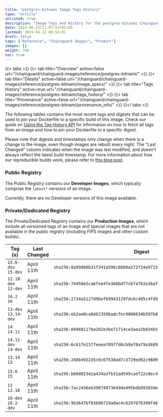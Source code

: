 ```yaml
---
title: "postgres-bitnami Image Tags History"
type: "article"
unlisted: true
description: "Image Tags and History for the postgres-bitnami Chainguard Image"
date: 2023-06-22T11:07:52+02:00
lastmod: 2024-04-12 00:54:01
draft: false
tags: ["Reference", "Chainguard Images", "Product"]
images: []
weight: 700
toc: true
---
```


{{< tabs >}}
{{< tab title="Overview" active=false url="/chainguard/chainguard-images/reference/postgres-bitnami/" >}}
{{< tab title="Details" active=false url="/chainguard/chainguard-images/reference/postgres-bitnami/image_specs/" >}}
{{< tab title="Tags History" active=true url="/chainguard/chainguard-images/reference/postgres-bitnami/tags_history/" >}}
{{< tab title="Provenance" active=false url="/chainguard/chainguard-images/reference/postgres-bitnami/provenance_info/" >}}
{{</ tabs >}}

The following tables contains the most recent tags and digests that can be used to pin your Dockerfile to a specific build of this image. Check our guide on [Using the Tag History API](/chainguard/chainguard-images/using-the-tag-history-api/) for information on how to fetch all tags from an image and how to pin your Dockerfile to a specific digest.

Please note that digests and timestamps only change when there is a change to the image, even though images are rebuilt every night. The "Last Changed" column indicates when the image was last modified, and doesn't always reflect the latest build timestamp. For more information about how our reproducible builds work, please refer to [this blog post](https://www.chainguard.dev/unchained/reproducing-chainguards-reproducible-image-builds).

### Public Registry
The Public Registry contains our **Developer Images**, which typically comprise the `latest*` versions of an image.

Currently, there are no Developer versions of this image available.

### Private/Dedicated Registry
The Private/Dedicated Registry contains our **Production Images**, which include all versioned tags of an image and special images that are not available in the public registry (including FIPS images and other custom builds).

| Tag (s)               | Last Changed | Digest                                                                    |
|-----------------------|--------------|---------------------------------------------------------------------------|
|  `15.6-dev` `15-dev`  | April 11th   | `sha256:0a99db6b31f341a596c6bb0a272724a97155214b8e840a9f6eaf45a94f5deb33` |
|  `12.18-dev` `12-dev` | April 11th   | `sha256:74458e5ca6fee4fe368bdf7cbfaf62e3baf5bb2ae0fc5f47d632ab6b69bbce68` |
|  `16.2` `16`          | April 11th   | `sha256:2734a5127d9befb9943129fdc6c405c4fd9a57463b715013a3d2d020d622251e` |
|  `13-dev` `13.14-dev` | April 11th   | `sha256:eb2ae0ca8d62359badcfec9006634b597b83c24d0dd0afcf1fbcc631f4577347` |
|  `14` `14.11`         | April 11th   | `sha256:04960117ba282e3be71714ce3aea2b834b53f157251a1faca73cf05ee2bc7fa9` |
|  `14.11-dev` `14-dev` | April 11th   | `sha256:6c61fe237feeea7097fd0cb9af0a79a3689a8885e60a03d4dc7b9c2e79be2a36` |
|  `13.14` `13`         | April 11th   | `sha256:240b493235c6c67538ad7c3729ed92c98d940e5620033cc3f05296c487012b3d` |
|  `15.6` `15`          | April 11th   | `sha256:b66002342a434a3fb31ad549caef22c0ec4fbd5eaf92aa7cc1fa62208f9c0004` |
|  `12` `12.18`         | April 11th   | `sha256:7ac2436eb39074973649de495bdb09383de0b3731fb317249ea355184210715b` |
|  `16-dev` `16.2-dev`  | April 11th   | `sha256:9b3647bf83606719adac4c6297076390f46e38c5f389769b5bf6a0cbdfd8c0be` |

